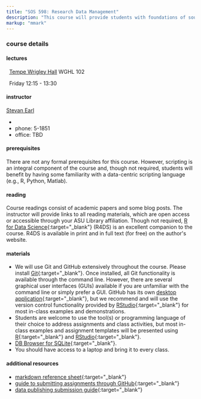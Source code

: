 ```yaml
---
title: "SOS 598: Research Data Management"
description: "This course will provide students with foundations of sound research data management. Upon completion of the course, students will be aware of tools and approaches to effectively manage research data from project inception through publication of both findings and data. Topics include sound data management principles, version control, database concepts, metadata generation, data management plans, research collaboration, and project organization. This is a hands-on course in which students will perform exercises with sample data and/or their own research data. We strongly recommend that students come prepared with their own laptop computer to maximize the learning experience."
markup: "mmark"
---
```


### course details

#### lectures

<font color="#6CA0DC"><i class="fas fa-university fa-lg"></i></font> &nbsp; [Tempe Wrigley Hall](https://tours.asu.edu/tempe/wrigley-hall) WGHL 102

<font color="#6CA0DC"><i class="fas fa-calendar-alt fa-lg"></i></font> &nbsp; Friday 12:15 - 13:30

#### instructor

[Stevan Earl](https://sustainability.asu.edu/person/stevan-earl/) 
- <a href="mailto:stevan.earl@asu.edu" title="email"><i class="fa fa-envelope"></i></a> &nbsp; <a href="https://github.com/SOS598-RDM" title="GitHub"><i class="fa fa-github"></i></a> &nbsp; <a href="https://twitter.com/StevanEarl" title="Twitter"><i class="fa fa-twitter"></i></a>
- phone: 5-1851
- office: TBD

<!--
{.table .table-condensed .table-striped .text-left}
<span></span>     | <span></span>    | <span></span>    |  <span></span>      
------------------|------------------|------------------|------------------ 
[Stevan Earl](https://sustainability.asu.edu/person/stevan-earl/) | <a href="mailto:stevan.earl@asu.edu" title="email"><i class="fa fa-envelope"></i></a> &nbsp; <a href="https://github.com/SOS598-RDM" title="GitHub"><i class="fa fa-github"></i></a> &nbsp; <a href="https://twitter.com/StevanEarl" title="Twitter"><i class="fa fa-twitter"></i></a> | TBD
-->
                  
#### prerequisites

There are not any formal prerequisites for this course. However, scripting is
an integral component of the course and, though not required, students will
benefit by having some familiarity with a data-centric scripting language
(e.g., R, Python, Matlab).

#### reading

Course readings consist of academic papers and some blog posts. The instructor
will provide links to all reading materials, which are open access or
accessible through your ASU Library affiliation. Though not required, [R for
Data Science](http://r4ds.had.co.nz/){:target="\_blank"} (R4DS) is an excellent
companion to the course. R4DS is available in print and in full text (for free)
on the author's website.

#### materials

* We will use Git and GitHub extensively throughout the course. Please install [Git](https://git-scm.com/downloads){:target="\_blank"}. Once installed, all Git functionality is available through the command line. However, there are several graphical user interfaces (GUIs) available if you are unfamiliar with the command line or simply prefer a GUI. GitHub has its own [desktop application](https://desktop.github.com/){:target="\_blank"}, but we recommend and will use the version control functionality provided by [RStudio](https://www.rstudio.com/products/rstudio/download/){:target="\_blank"} for most in-class examples and demonstrations.
* Students are welcome to use the tool(s) or programming language of their choice to address assignments and class activities, but most in-class examples and assignment templates will be presented using [R](https://cran.r-project.org/){:target="\_blank"} and [RStudio](https://www.rstudio.com/products/rstudio/download/){:target="\_blank"}.
* [DB Browser for SQLite](http://sqlitebrowser.org/){:target="\_blank"}.
* You should have access to a laptop and bring it to every class.

#### additional resources

* [markdown reference sheet](https://guides.github.com/pdfs/markdown-cheatsheet-online.pdf){:target="\_blank"}
* [guide to submitting assignments through GitHub](https://github.com/SOS598-RDM/assignment_submission_workflow){:target="\_blank"}
* [data publishing submission guide](https://github.com/SOS598-RDM/assignment_submission_workflow/blob/master/data_publication_exercise.md){:target="\_blank"}
